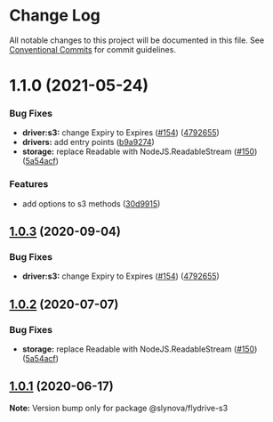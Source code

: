 # Change Log

All notable changes to this project will be documented in this file.
See [Conventional Commits](https://conventionalcommits.org) for commit guidelines.

# 1.1.0 (2021-05-24)


### Bug Fixes

* **driver:s3:** change Expiry to Expires ([#154](https://github.com/Slynova-Org/flydrive/issues/154)) ([4792655](https://github.com/Slynova-Org/flydrive/commit/479265537521d2a238df801080575675633a5ae3))
* **drivers:** add entry points ([b9a9274](https://github.com/Slynova-Org/flydrive/commit/b9a92745b41b640d4613525bde48ce630e6cefab))
* **storage:** replace Readable with NodeJS.ReadableStream ([#150](https://github.com/Slynova-Org/flydrive/issues/150)) ([5a54acf](https://github.com/Slynova-Org/flydrive/commit/5a54acfe545c2fca3690a2e48261b973ba56004c))


### Features

* add options to s3 methods ([30d9915](https://github.com/Slynova-Org/flydrive/commit/30d9915629a1f630b5c8dbe9761aa85b98403888))





## [1.0.3](https://github.com/Slynova-Org/flydrive/compare/@slynova/flydrive-s3@1.0.2...@slynova/flydrive-s3@1.0.3) (2020-09-04)


### Bug Fixes

* **driver:s3:** change Expiry to Expires ([#154](https://github.com/Slynova-Org/flydrive/issues/154)) ([4792655](https://github.com/Slynova-Org/flydrive/commit/479265537521d2a238df801080575675633a5ae3))





## [1.0.2](https://github.com/Slynova-Org/flydrive/compare/@slynova/flydrive-s3@1.0.1...@slynova/flydrive-s3@1.0.2) (2020-07-07)


### Bug Fixes

* **storage:** replace Readable with NodeJS.ReadableStream ([#150](https://github.com/Slynova-Org/flydrive/issues/150)) ([5a54acf](https://github.com/Slynova-Org/flydrive/commit/5a54acfe545c2fca3690a2e48261b973ba56004c))





## [1.0.1](https://github.com/Slynova-Org/flydrive/compare/@slynova/flydrive-s3@1.0.1-alpha.0...@slynova/flydrive-s3@1.0.1) (2020-06-17)

**Note:** Version bump only for package @slynova/flydrive-s3
